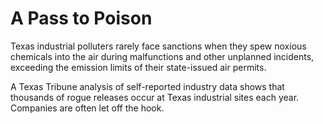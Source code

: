 # A Pass to Poison

Texas industrial polluters rarely face sanctions when they spew noxious chemicals into the air during malfunctions and other unplanned incidents, exceeding the emission limits of their state-issued air permits.

A Texas Tribune analysis of self-reported industry data shows that thousands of rogue releases occur at Texas industrial sites each year. Companies are often let off the hook.
